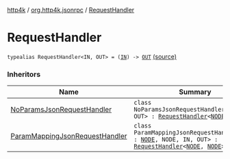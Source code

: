 [http4k](../index.md) / [org.http4k.jsonrpc](index.md) / [RequestHandler](./-request-handler.md)

# RequestHandler

`typealias RequestHandler<IN, OUT> = (`[`IN`](-request-handler.md#IN)`) -> `[`OUT`](-request-handler.md#OUT) [(source)](https://github.com/http4k/http4k/blob/master/http4k-jsonrpc/src/main/kotlin/org/http4k/jsonrpc/RequestHandler.kt#L6)

### Inheritors

| Name | Summary |
|---|---|
| [NoParamsJsonRequestHandler](-no-params-json-request-handler/index.md) | `class NoParamsJsonRequestHandler<NODE, OUT> : `[`RequestHandler`](./-request-handler.md)`<`[`NODE`](-no-params-json-request-handler/index.md#NODE)`, `[`NODE`](-no-params-json-request-handler/index.md#NODE)`>` |
| [ParamMappingJsonRequestHandler](-param-mapping-json-request-handler/index.md) | `class ParamMappingJsonRequestHandler<ROOT : `[`NODE`](-param-mapping-json-request-handler/index.md#NODE)`, NODE, IN, OUT> : `[`RequestHandler`](./-request-handler.md)`<`[`NODE`](-param-mapping-json-request-handler/index.md#NODE)`, `[`NODE`](-param-mapping-json-request-handler/index.md#NODE)`>` |

